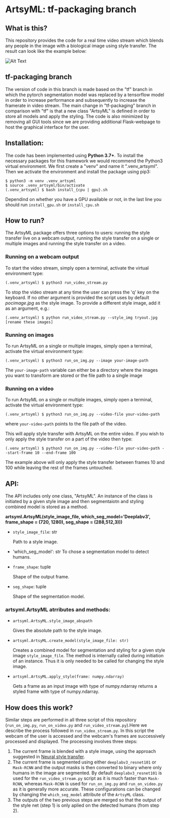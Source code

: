 # ArtsyML: tf-packaging branch

## What is this?

This repository provides the code for a real time video stream which blends any people in the image with a biological image using style transfer. The result can look like the example below:

![Alt Text](https://github.com/HelmholtzAI-Consultants-Munich/ArtsyML/blob/remotes/origin/tf-packaging/demo.gif)


## tf-packaging branch

The version of code in this branch is made based on the "tf" branch in which the pytorch segmentation model was replaced by a tensorflow model in order to increase performance and subsequently to increase the framerate in video stream. The main change in "tf-packaging" branch in comparison with "tf" is that a new class "ArtsyML" is defined in order to store all models and apply the styling. The code is also minimized by removing all GUI tools since we are providing additional Flask-webpage to host the graphical interface for the user.

## Installation:

The code has been implemented using **Python 3.7+**. To install the necessary packages for this framework we would recommend the Python3 virtual environment. We first create a "venv" and name it ".venv_artsyml". Then we activate the environment and install the package using pip3:


```console
$ python3 -m venv .venv_artsyml
$ source .venv_artsyml/bin/activate
(.venv_artsyml) $ bash install_{cpu | gpu}.sh
```

Dependind on whether you have a GPU available or not, in the last line you should run ```install_gpu.sh``` or ```install_cpu.sh```

## How to run?

The ArtsyML package offers three options to users: running the style transfer live on a webcam output, running the style transfer on a single or multiple images and running the style transfer on a video. 

### Running on a webcam output
To start the video stream, simply open a terminal, activate the virtual environment type:

```console
(.venv_artsyml) $ python3 run_video_stream.py
```

To stop the video stream at any time the user can press the 'q' key on the keyboard. If no other argument is provided the script uses by default _pocimage.jpg_ as the style image. To provide a different style image, add it as an argument, e.g.:

```console
(.venv_artsyml) $ python run_video_stream.py --style_img tryout.jpg [rename these images]
```
### Running on images
To run ArtsyML on a single or multiple images,  simply open a terminal, activate the virtual environment type:

```console
(.venv_artsyml) $ python3 run_on_img.py --image your-image-path
```

The ```your-image-path``` variable can either be a directory where the images you want to transform are stored or the file path to a single image


### Running on a video
To run ArtsyML on a single or multiple images,  simply open a terminal, activate the virtual environment type:

```console
(.venv_artsyml) $ python3 run_on_img.py --video-file your-video-path
```
where ```your-video-path``` points to the file path of the video.

This will apply style transfer with ArtsyML on the entire video. If you wish to only apply the style transfer on a part of the video then type:
```console
(.venv_artsyml) $ python3 run_on_img.py --video-file your-video-path --start-frame 10 --end-frame 100
```
The example above will only apply the style transfer between frames 10 and 100 while leaving the rest of the frames untouched.

## API:
The API includes only one class, "ArtsyML". An instance of the class is initiated by a given style image and then segmentaiotn and styling combined model is stored as a method.

**artsyml.ArtsyML(style_image_file, which_seg_model='Deeplabv3', frame_shape = (720, 1280), seg_shape = (288,512,3)))**

* `style_image_file`: str

    Path to a style image.
    
* 'which_seg_model': str
    To chose a segmentation model to detect humans.

* `frame_shape`: tuple

    Shape of the output frame.

* `seg_shape`: tuple

    Shape of the segmentation model.

### artsyml.ArtsyML atrributes and methods:

* `artsyml.ArtsyML.style_image_abspath`

    Gives the absolute path to the style image.

* `artsyml.ArtsyML.create_model(style_image_file: str)`

    Creates a combined model for segmentation and styling for a given style image `style_image_file`. The method is internally called during initiation of an instance. Thus it is only needed to be called for changing the style image.

* `artsyml.ArtsyML.apply_style(frame: numpy.ndarray)`

    Gets a frame as an input image with type of numpy.ndarray returns a styled frame with type of numpy.ndarray.


## How does this work?

Similar steps are performed in all three script of this repository (```run_on_img.py```, ```run_on_video.py``` and ```run_video_stream.py```).Here we describe the process followed in ```run_video_stream.py```. In this script the webcam of the user is accessed and the webcam's frames are successively processed and displayed. The processing involves three steps:

1. The current frame is blended with a style image, using the approach suggested in [Neural style transfer](https://www.tensorflow.org/tutorials/generative/style_transfer).
2. The current frame is segmented using either ```deeplabv3_resnet101``` or ```Mask-RCNN``` and the output masks is then converted to binary where only humans in the image are segmented. By default ```deeplabv3_resnet101``` is used for the ```run_video_stream.py``` script as it is much faster than ```Mask-RCNN```, whereas ```Mask-RCNN``` is used for ```run_on_img.py``` and ```run_on_video.py``` as it is generally more accurate. These configurations can be changed by changing the ```which_seg_model``` attribute of the ```ArtsyML``` class.
3. The outputs of the two previous steps are merged so that the output of the style net (step 1) is only aplied on the detected humans (from step 2). 

